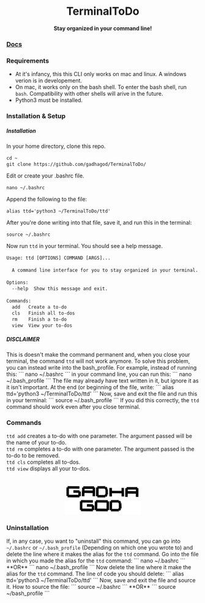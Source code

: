 <h1 align="center">TerminalToDo</h1>
<p align="center"><b>Stay organized in your command line!</b></p>
<h3><a href="https://terminaltodo.gadhagod.repl.co/quickstart.html">Docs</a>

<h3>Requirements</h3>
<ul>
  <li>At it's infancy, this this CLI only works on mac and linux. A windows verion is in developement. </li>
  <li>On mac, it works only on the bash shell. To enter the bash shell, run <code>bash</code>. Compatibility with other shells will arive in the future.</li>
  <li>Python3 must be installed.</li>
</ul>

<h3>Installation & Setup</h3>
<h5>Installation</h5>
In your home directory, clone this repo.

    cd ~
    git clone https://github.com/gadhagod/TerminalToDo/
Edit or create your .bashrc file.

    nano ~/.bashrc
Append the following to the file:
    
    alias ttd='python3 ~/TerminalToDo/ttd'
After you're done writing into that file, save it, and run this in the terminal:
```
source ~/.bashrc
```
Now run <code>ttd</code> in your terminal. You should see a help message.<br>
```
Usage: ttd [OPTIONS] COMMAND [ARGS]...

  A command line interface for you to stay organized in your terminal.

Options:
  --help  Show this message and exit.

Commands:
  add   Create a to-do
  cls   Finish all to-dos
  rm    Finish a to-do
  view  View your to-dos
```
<h5>DISCLAIMER</h5>
This is doesn't make the command permanent and, when you close your terminal, the command <code>ttd</code> will not work anymore.
To solve this problem, you can instead write into the bash_profile.
For example, instead of running this:
```
nano ~/.bashrc
```
in your command line, you can run this:
```
nano ~/.bash_profile
```
The file may already have text written in it, but ignore it as it isn't important.
At the end (or beginning of the file, write:
```
alias ttd='python3 ~/TerminalToDo/ttd'
```
Now, save and exit the file and run this in your terminal:
```
source ~/.bash_profile
```
If you did this correctly, the <code>ttd</code> command should work even after you close terminal.
<h3>Commands</h3>
<code>ttd add</code> creates a to-do with one parameter. The argument passed will be the name of your to-do.<br>
<code>ttd rm</code> completes a to-do with one parameter. The argument passed is the to-do to be removed.<br>
<code>ttd cls</code> completes all to-dos.<br>
<code>ttd view</code> displays all your to-dos.
<br><br><p align="center">
  <a href="http://gadhagod.repl.co/"><img src="images/logo.png" legnth=40% width=40%></a>
</p>
<h3>Uninstallation</h3>
If, in any case, you want to "uninstall" this command, you can go into <code>~/.bashrc</code> or <code>~/.bash_profile</code> (Depending on which one you wrote to) and delete the line where it makes the alias for the <code>ttd</code> command.
Go into the file in which you made the alias for the <code>ttd</code> command:
```
nano ~/.bashrc
```
**OR**
```
nano ~/.bash_profile
```
Now delete the line where it make the alias for the <code>ttd</code> command.
The line of code you should delete:
```
alias ttd='python3 ~/TerminalToDo/ttd'
```
Now, save and exit the file and source it.
How to source the file:
```
source ~/.bashrc
```
**OR**
```
source ~/bash_profile
```
